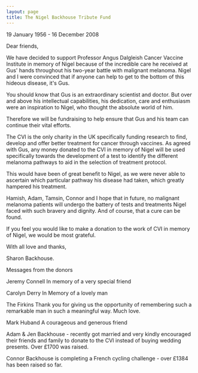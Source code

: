 ```yaml
---
layout: page
title: The Nigel Backhouse Tribute Fund
---
```


19 January 1956 - 
16 December 2008

Dear friends,

We have decided to support Professor Angus Dalgleish Cancer Vaccine Institute in memory of Nigel because of the incredible care he received at Gus' hands throughout his two-year battle with malignant melanoma. Nigel and I were convinced that if anyone can help to get to the bottom of this hideous disease, it's Gus.

You should know that Gus is an extraordinary scientist and doctor. But over and above his intellectual capabilities, his dedication, care and enthusiasm were an inspiration to Nigel, who thought the absolute world of him.

Therefore we will be fundraising to help ensure that Gus and his team can continue their vital efforts.

The CVI is the only charity in the UK specifically funding research to find, develop and offer better treatment for cancer through vaccines. As agreed with Gus, any money donated to the CVI in memory of Nigel will be used specifically towards the development of a test to identify the different melanoma pathways to aid in the selection of treatment protocol.

This would have been of great benefit to Nigel, as we were never able to ascertain which particular pathway his disease had taken, which greatly hampered his treatment.

Hamish, Adam, Tamsin, Connor and I hope that in future, no malignant melanoma patients will undergo the battery of tests and treatments Nigel faced with such bravery and dignity. And of course, that a cure can be found.

If you feel you would like to make a donation to the work of CVI in memory of Nigel, we would be most grateful.

With all love and thanks,

Sharon Backhouse.

Messages from the donors

Jeremy Connell
In memory of a very special friend

Carolyn Derry
In Memory of a lovely man

The Firkins
Thank you for giving us the opportunity of remembering such a remarkable man in such a meaningful way. Much love.

Mark Huband
A courageous and generous friend

Adam & Jen Backhouse - recently got married and very kindly encouraged their friends and family to donate to the CVI instead of buying wedding presents.  Over £1700 was raised. 

Connor Backhouse is completing a French cycling challenge - over £1384 has been raised so far. 